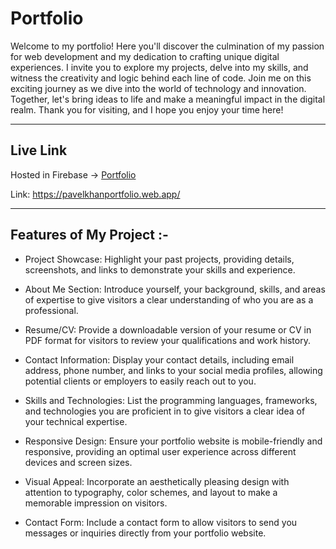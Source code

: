 # Portfolio

Welcome to my portfolio! Here you'll discover the culmination of my passion for web development and my dedication to crafting unique digital experiences. I invite you to explore my projects, delve into my skills, and witness the creativity and logic behind each line of code. Join me on this exciting journey as we dive into the world of technology and innovation. Together, let's bring ideas to life and make a meaningful impact in the digital realm. Thank you for visiting, and I hope you enjoy your time here!

---

## Live Link
Hosted in Firebase -> [Portfolio](https://pavelkhanportfolio.web.app/)

Link: https://pavelkhanportfolio.web.app/

--- 
## Features of My Project :-

 * Project Showcase: Highlight your past projects, providing details, screenshots, and links to demonstrate your skills and experience.

 * About Me Section: Introduce yourself, your background, skills, and areas of expertise to give visitors a clear understanding of who you are as a professional.

 * Resume/CV: Provide a downloadable version of your resume or CV in PDF format for visitors to review your qualifications and work history.

 * Contact Information: Display your contact details, including email address, phone number, and links to your social media profiles, allowing potential clients or employers to easily reach out to you.

 * Skills and Technologies: List the programming languages, frameworks, and technologies you are proficient in to give visitors a clear idea of your technical expertise.

 * Responsive Design: Ensure your portfolio website is mobile-friendly and responsive, providing an optimal user experience across different devices and screen sizes.

 * Visual Appeal: Incorporate an aesthetically pleasing design with attention to typography, color schemes, and layout to make a memorable impression on visitors.

 * Contact Form: Include a contact form to allow visitors to send you messages or inquiries directly from your portfolio website.
